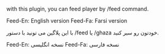 with this plugin, you can feed player by /feed command.


Feed-En: English version
Feed-Fa: Farsi version

با این پلاگین می تونید با دستور /feed یا /ghaza خودتون رو سیر کنید.


Feed-En: نسخه انگلیسی
Feed-Fa: نسخه فارسی
